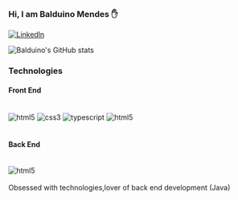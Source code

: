 ### Hi, I am Balduino Mendes ✋

[![Linkedln](https://img.shields.io/badge/LinkedIn-0077B5?style=for-the-badge&logo=linkedin&logoColor=white)](https://www.linkedin.com/in/balduino-mendes-8728001a5)

![Balduino's GitHub stats](https://github-readme-stats.vercel.app/api?username=devbmendes&show_icons=true&theme=radical)

### Technologies
#### Front End
<div style="display:inline_block"><br>
<img align="center" alt="html5" src="https://img.shields.io/badge/HTML-239120?style=for-the-badge&logo=html5&logoColor=white" />
<img align="center" alt="css3" src="https://img.shields.io/badge/CSS-239120?&style=for-the-badge&logo=css3&logoColor=white" />
<img align="center" alt="typescript" src="https://img.shields.io/badge/TypeScript-007ACC?style=for-the-badge&logo=typescript&logoColor=white
" />
<img align="center" alt="html5" src="https://img.shields.io/badge/Angular-DD0031?style=for-the-badge&logo=angular&logoColor=white" />

</div>
<br>

#### Back End
<div style="display:inline_block"><br>
<img align="center" alt="html5" src="https://img.shields.io/badge/Spring-6DB33F?style=for-the-badge&logo=spring&logoColor=white" />

</div>
<br>
Obsessed with technologies,lover of back end development (Java)
